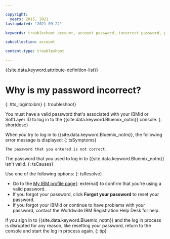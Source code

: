 ```yaml
---

copyright:
  years: 2015, 2021
lastupdated: "2021-09-22"

keywords: troubleshoot account, account password, incorrect password, password help

subcollection: account

content-type: troubleshoot

---
```


{{site.data.keyword.attribute-definition-list}}


# Why is my password incorrect?
{: #ts_logintoibm}
{: troubleshoot}

You must have a valid password that's associated with your IBMid or SoftLayer ID to log in to the {{site.data.keyword.Bluemix_notm}} console.
{: shortdesc}

When you try to log in to {{site.data.keyword.Bluemix_notm}}, the following error message is displayed:
{: tsSymptoms}

`The password that you entered is not correct.`

The password that you used to log in to {{site.data.keyword.Bluemix_notm}} isn't valid.
{: tsCauses}

Use one of the following options:
{: tsResolve}

* Go to the [My IBM profile page](https://myibm.ibm.com/dashboard/){: external} to confirm that you're using a valid password.
* If you forgot your password, click **Forgot your password** to reset your password.
* If you forgot your IBMid or continue to have problems with your password, contact the Worldwide IBM Registration Help Desk for help.

If you sign in to {{site.data.keyword.Bluemix_notm}} and the log in process is disrupted for any reason, like resetting your password, return to the console and start the log in process again.
{: tip}
